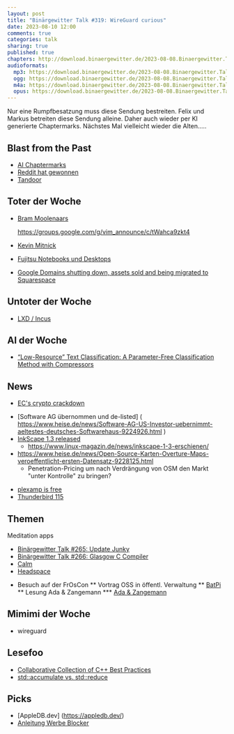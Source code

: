 ```yaml
---
layout: post
title: "Binärgewitter Talk #319: WireGuard curious"
date: 2023-08-10 12:00
comments: true
categories: talk
sharing: true
published: true
chapters: http://download.binaergewitter.de/2023-08-08.Binaergewitter.Talk.319.chapters.txt
audioformats:
  mp3: https://download.binaergewitter.de/2023-08-08.Binaergewitter.Talk.319.mp3
  ogg: https://download.binaergewitter.de/2023-08-08.Binaergewitter.Talk.319.ogg
  m4a: https://download.binaergewitter.de/2023-08-08.Binaergewitter.Talk.319.m4a
  opus: https://download.binaergewitter.de/2023-08-08.Binaergewitter.Talk.319.opus
---
```

Nur eine Rumpfbesatzung muss diese Sendung bestreiten. Felix und Markus betreiten diese Sendung alleine. Daher auch wieder per KI generierte Chaptermarks. Nächstes Mal vielleicht wieder die Alten.....

## Blast from the Past
- [AI Chaptermarks]( https://blog.binaergewitter.de/2023/07/20/binaergewitter-talk-number-318-torvalds#isso-2300 )
- [Reddit hat gewonnen]( https://www.heise.de/news/Reddit-Abschied-von-John-Oliver-letzte-Bastionen-des-Protests-geben-auf-9236221.html )
- [Tandoor]( https://tandoor.dev/ )


## Toter der Woche
* [Bram Moolenaars]( https://www.heise.de/news/Zum-Tode-Bram-Moolenaars-Vim-Koryphaee-Weltenbummler-und-Spendensammler-9235897.html )

    https://groups.google.com/g/vim_announce/c/tWahca9zkt4

* [Kevin Mitnick]( https://www.heise.de/news/Vom-Hacker-zum-Phantom-Zum-Tode-von-Kevin-Mitnick-9222335.html )
* [Fujitsu Notebooks und Desktops]( https://www.heise.de/news/Fujitsu-beendet-Verkauf-von-Notebooks-und-Desktop-PCs-in-Europa-9235061.html )
- [Google Domains shutting down, assets sold and being migrated to Squarespace]( https://9to5google.com/2023/06/15/google-domains-squarespace/ )

## Untoter der Woche
- [LXD / Incus](https://linuxcontainers.org/incus/)

## AI der Woche
- [“Low-Resource” Text Classification: A Parameter-Free Classification Method with Compressors]( https://aclanthology.org/2023.findings-acl.426/ )

## News
- [EC's crypto crackdown]( https://newsletter.mollywhite.net/p/issue-30-sturdy-finance-isnt-atlantis )
* [Software AG übernommen und de-listed] ( https://www.heise.de/news/Software-AG-US-Investor-uebernimmt-aeltestes-deutsches-Softwarehaus-9224926.html ) 
* [InkScape 1.3 released]( https://9to5linux.com/inkscape-1-3-open-source-svg-editor-is-out-with-new-shape-builder-tool-many-changes )
  - https://www.linux-magazin.de/news/inkscape-1-3-erschienen/
* https://www.heise.de/news/Open-Source-Karten-Overture-Maps-veroeffentlicht-ersten-Datensatz-9228125.html
  - Penetration-Pricing um nach Verdrängung von OSM den Markt "unter Kontrolle" zu bringen?
- [plexamp is free]( https://techcrunch.com/2023/07/18/plexs-winamp-inspired-music-player-plexamp-is-now-free/ )
- [Thunderbird 115]( https://www.omgubuntu.co.uk/2023/07/thunderbird-115-released )

## Themen

Meditation apps
- [Binärgewitter Talk #265: Update Junky](https://blog.binaergewitter.de/2020/11/05/binaergewitter-talk-number-265-update-junky) 
- [Binärgewitter Talk #266: Glasgow C Compiler]( https://blog.binaergewitter.de/2020/12/15/binaergewitter-talk-number-266-glasgow-c-compiler )
- [Calm](https://www.calm.com/)
- [Headspace](https://www.headspace.com/)

* Besuch auf der FrOsCon
** Vortrag OSS in öffentl. Verwaltung
** [BatPi]( http://www.bat-pi.eu/ )
** Lesung Ada & Zangemann
*** [Ada & Zangemann]( https://shop.digitalcourage.de/buch-ada-und-zangemann.html )


## Mimimi der Woche
- wireguard

## Lesefoo
- [Collaborative Collection of C++ Best Practices]( https://github.com/cpp-best-practices/cppbestpractices/tree/master )
- [std::accumulate vs. std::reduce]( https://blog.tartanllama.xyz/accumulate-vs-reduce/ )

## Picks

* [AppleDB.dev] (https://appledb.dev/)
* [Anleitung Werbe Blocker]( https://www.kuketz-blog.de/fuer-anfaenger-bequeme-werbung-und-tracker-unter-ios-android-systemweit-verbannen/ )

